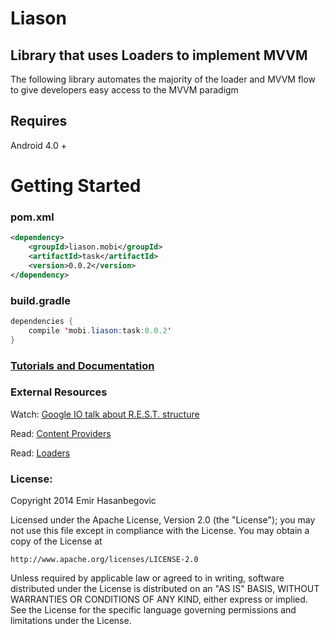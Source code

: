 Liason
===============================

## Library that uses Loaders to implement MVVM

The following library automates the majority of the loader and MVVM flow to give developers easy access to the MVVM paradigm

## Requires
Android 4.0 +

# Getting Started

### pom.xml
```xml
<dependency>
    <groupId>liason.mobi</groupId>
    <artifactId>task</artifactId>
    <version>0.0.2</version>
</dependency>
```
### build.gradle
```java
dependencies {
    compile 'mobi.liason:task:0.0.2'
}
```

### [Tutorials and Documentation](https://github.com/EmirWeb/liason/wiki)

### External Resources

Watch:
[Google IO talk about R.E.S.T. structure](http://tinyurl.com/restIO)

Read:
[Content Providers](http://tinyurl.com/androidproviders)

Read:
[Loaders](http://tinyurl.com/androidloaders)


### License:

Copyright 2014 Emir Hasanbegovic

Licensed under the Apache License, Version 2.0 (the "License");
you may not use this file except in compliance with the License.
You may obtain a copy of the License at

    http://www.apache.org/licenses/LICENSE-2.0

Unless required by applicable law or agreed to in writing, software
distributed under the License is distributed on an "AS IS" BASIS,
WITHOUT WARRANTIES OR CONDITIONS OF ANY KIND, either express or implied.
See the License for the specific language governing permissions and
limitations under the License.
